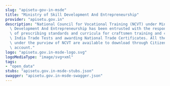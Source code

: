 ```yaml
---
slug: "apisetu-gov-in-msde"
title: "Ministry of Skill Development And Entrepreneurship"
provider: "apisetu.gov.in"
description: "National Council for Vocational Training (NCVT) under Ministry of Skill\
  \ Development And Entrepreneurship has been entrusted with the responsibilities\
  \ of prescribing standards and curricula for craftsmen training and conducting All\
  \ India Trade Tests and awarding National Trade Certificates. All the ITI certificates\
  \ under the purview of NCVT are available to download through Citizen's DigiLocker\
  \ account."
logo: "apisetu.gov.in-msde-logo.svg"
logoMediaType: "image/svg+xml"
tags:
- "open_data"
stubs: "apisetu.gov.in-msde-stubs.json"
swagger: "apisetu.gov.in-msde-swagger.json"
---
```

